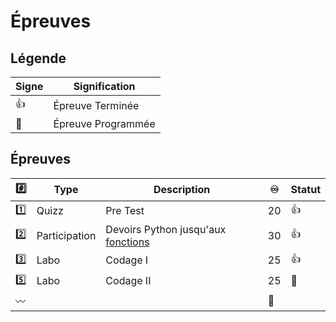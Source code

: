 # Épreuves

## Légende

| Signe              | Signification                 |
|--------------------|-------------------------------|
| :+1:               | Épreuve Terminée              |
| :calendar:         | Épreuve Programmée            |


## Épreuves

| :hash:    | Type    | Description                                                    |:infinity:| Statut           |
|-----------|---------|----------------------------------------------------------------|----------|------------------|
| :one:     | Quizz   | Pre Test                                                       | 20       | :+1:             |
| :two:     | Participation  | Devoirs Python jusqu'aux [fonctions](../7.Functions)    | 30       | :+1:             |
| :three:   | Labo    | Codage I                                                       | 25       | :+1:             |
| :five:    | Labo    | Codage II                                                      | 25       | :calendar:       |
|:wavy_dash:|         |                                                                |:100:     |                  |
